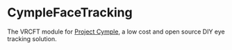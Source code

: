 # CympleFaceTracking
The VRCFT module for [Project Cymple](https://github.com/Dominocs/Project_Cymple), a low cost and open source DIY eye tracking solution.
